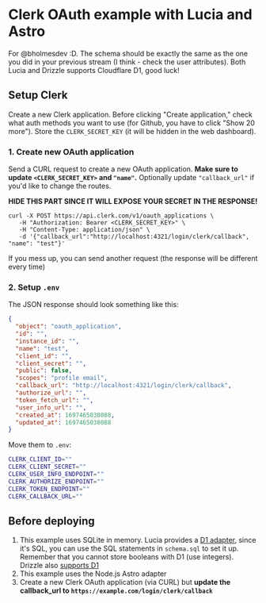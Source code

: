 # Clerk OAuth example with Lucia and Astro

For @bholmesdev :D. The schema should be exactly the same as the one you did in your previous stream (I think - check the user attributes). Both Lucia and Drizzle supports Cloudflare D1, good luck!

## Setup Clerk

Create a new Clerk application. Before clicking "Create application," check what auth methods you want to use (for Github, you have to click "Show 20 more"). Store the `CLERK_SECRET_KEY` (it will be hidden in the web dashboard).

### 1. Create new OAuth application

Send a CURL request to create a new OAuth application. **Make sure to update `<CLERK_SECRET_KEY>` and `"name"`.** Optionally update `"callback_url"` if you'd like to change the routes.

**HIDE THIS PART SINCE IT WILL EXPOSE YOUR SECRET IN THE RESPONSE!**

```
curl -X POST https://api.clerk.com/v1/oauth_applications \
   -H "Authorization: Bearer <CLERK_SECRET_KEY>" \
   -H "Content-Type: application/json" \
   -d '{"callback_url":"http://localhost:4321/login/clerk/callback", "name": "test"}'
```

If you mess up, you can send another request (the response will be different every time)

### 2. Setup `.env`

The JSON response should look something like this:

```json
{
  "object": "oauth_application",
  "id": "",
  "instance_id": "",
  "name": "test",
  "client_id": "",
  "client_secret": "",
  "public": false,
  "scopes": "profile email",
  "callback_url": "http://localhost:4321/login/clerk/callback",
  "authorize_url": "",
  "token_fetch_url": "",
  "user_info_url": "",
  "created_at": 1697465038088,
  "updated_at": 1697465038088
}
```

Move them to `.env`:

```bash
CLERK_CLIENT_ID=""
CLERK_CLIENT_SECRET=""
CLERK_USER_INFO_ENDPOINT=""
CLERK_AUTHORIZE_ENDPOINT=""
CLERK_TOKEN_ENDPOINT=""
CLERK_CALLBACK_URL=""
```


## Before deploying

1. This example uses SQLite in memory. Lucia provides a [D1 adapter](https://lucia-auth.com/database-adapters/cloudflare-d1/), since it's SQL, you can use the SQL statements in `schema.sql` to set it up. Remember that you cannot store booleans with D1 (use integers). Drizzle also [supports D1](https://orm.drizzle.team/docs/quick-sqlite/d1)
2. This example uses the Node.js Astro adapter
3. Create a new Clerk OAuth application (via CURL) but **update the callback_url to `https://example.com/login/clerk/callback`**
